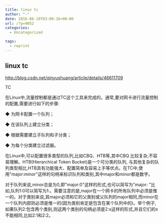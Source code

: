 ```yaml
---
title: linux tc
author: "-"
date: 2016-06-10T03:09:16+00:00
url: /?p=9052
categories:
  - Uncategorized

tags:
  - reprint
---
```

## linux tc
http://blog.csdn.net/qinyushuang/article/details/46611709

TC
  
在Linux中,流量控制都是通过TC这个工具来完成的。通常,要对网卡进行流量控制的配置,需要进行如下的步骤: 

◆ 为网卡配置一个队列；

◆ 在该队列上建立分类；

◆ 根据需要建立子队列和子分类；

◆ 为每个分类建立过滤器。

在Linux中,可以配置很多类型的队列,比如CBQ、HTB等,其中CBQ 比较复杂,不容易理解。HTB(Hierarchical Token Bucket)是一个可分类的队列, 与其他复杂的队列类型相比,HTB具有功能强大、配置简单及容易上手等优点。在TC中,使用"major:minor"这样的句柄来标识队列和类别,其中major和minor都是数字。

对于队列来说,minor总是为0,即"major:0"这样的形式,也可以简写为"major: "比如,队列1:0可以简写为1:。需要注意的是,major在一个网卡的所有队列中必须是惟一的。对于类别来说,其major必须和它的父类别或父队列的major相同,而minor在一个队列内部则必须是惟一的(因为类别肯定是包含在某个队列中的)。举个例子,如果队列2:包含两个类别,则这两个类别的句柄必须是2:x这样的形式,并且它们的x不能相同,比如2:1和2:2。